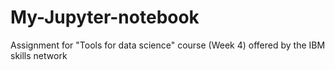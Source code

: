 # My-Jupyter-notebook
Assignment for "Tools for data science" course (Week 4) offered by the IBM skills network
